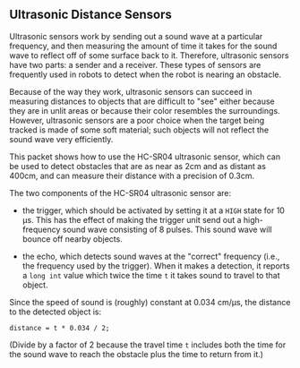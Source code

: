 ## Ultrasonic Distance Sensors ## 

Ultrasonic sensors work by sending out a sound wave at a particular
frequency, and then measuring the amount of time it takes for the sound wave to 
reflect off of some surface back to it.  Therefore, ultrasonic sensors have
two parts: a sender and a receiver.  These types of sensors are frequently
used in robots to detect when the robot is nearing an obstacle.

Because of the way they work, ultrasonic sensors can succeed in measuring 
distances to objects that are difficult to "see" either because they are
in unlit areas or because their color resembles the surroundings.
However, ultrasonic sensors are a poor choice when the target being tracked
is made of some soft material; such objects will not reflect the sound
wave very efficiently.

This packet shows how to use the HC-SR04 ultrasonic sensor, which can
be used to detect obstacles that are as near as 2cm and as distant as 400cm,
and can measure their distance with a precision of 0.3cm.  

The two components of the HC-SR04 ultrasonic sensor are:

* the trigger, which should be activated by setting it at a `HIGH` 
state for 10 µs.  This has the effect of making the trigger unit
send out a high-frequency sound wave consisting of 8 pulses.
This sound wave will bounce off nearby objects.

* the echo, which detects sound waves at the "correct" frequency (i.e.,
the frequency used by the trigger).  When it makes a detection, it
reports a `long int` value which twice the time `t` it takes sound to travel
to that object.

Since the speed of sound is (roughly) constant at 0.034 cm/µs, the
distance to the detected object is:

    distance = t * 0.034 / 2;

(Divide by a factor of 2 because the travel time `t` includes both the
time for the sound wave to reach the obstacle plus the time to return
from it.)
